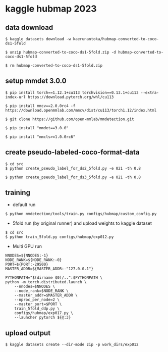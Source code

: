 # kaggle hubmap 2023

## data download

```
$ kaggle datasets download -w kaerunantoka/hubmap-converted-to-coco-ds1-5fold

$ unzip hubmap-converted-to-coco-ds1-5fold.zip -d hubmap-converted-to-coco-ds1-5fold

$ rm hubmap-converted-to-coco-ds1-5fold.zip
```

## setup mmdet 3.0.0

```
$ pip install torch==1.12.1+cu113 torchvision==0.13.1+cu113 --extra-index-url https://download.pytorch.org/whl/cu113

$ pip install mmcv==2.0.0rc4 -f https://download.openmmlab.com/mmcv/dist/cu113/torch1.12/index.html

$ git clone https://github.com/open-mmlab/mmdetection.git

$ pip install "mmdet==3.0.0"

$ pip install "mmcls>=1.0.0rc6"
```

## create pseudo-labeled-coco-format-data

```
$ cd src
$ python create_pseudo_label_for_ds2_5fold.py -e 021 -th 0.8

$ python create_pseudo_label_for_ds3_5fold.py -e 021 -th 0.8
```

## training

- default run
```
$ python mmdetection/tools/train.py configs/hubmap/custom_config.py
```

- 5fold run (by original runner) and upload weights to kaggle dataset
```
$ cd src
$ python train_5fold.py configs/hubmap/exp012.py
```

- Multi GPU run
```
NNODES=${NNODES:-1}
NODE_RANK=${NODE_RANK:-0}
PORT=${PORT:-29500}
MASTER_ADDR=${MASTER_ADDR:-"127.0.0.1"}

PYTHONPATH="$(dirname $0)/..":$PYTHONPATH \
python -m torch.distributed.launch \
    --nnodes=$NNODES \
    --node_rank=$NODE_RANK \
    --master_addr=$MASTER_ADDR \
    --nproc_per_node=2 \
    --master_port=$PORT \
    train_5fold_ddp.py \
    configs/hubmap/exp017.py \
    --launcher pytorch ${@:3}
```

## upload output

```
$ kaggle datasets create --dir-mode zip -p work_dirs/exp012
```